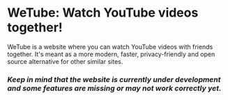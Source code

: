 # WeTube: Watch YouTube videos together!
WeTube is a website where you can watch YouTube videos with friends together. It's meant as a more modern, faster, privacy-friendly and open source alternative for other similar sites.

### _Keep in mind that the website is currently under development and some features are missing or may not work correctly yet._